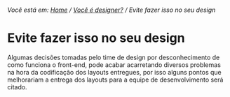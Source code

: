 ###### Você está em: [Home](/README.md) / [Você é designer?](/docs/chapter-2/) / Evite fazer isso no seu design

# Evite fazer isso no seu design

Algumas decisões tomadas pelo time de design por desconhecimento de como funciona o front-end, pode acabar acarretando diversos problemas na hora da codificação dos layouts entregues, por isso alguns pontos que melhorariam a entrega dos layouts para a equipe de desenvolvimento será citado.
